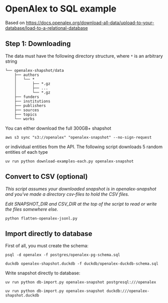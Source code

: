 # OpenAlex to SQL example

Based on https://docs.openalex.org/download-all-data/upload-to-your-database/load-to-a-relational-database

## Step 1: Downloading

The data must have the following directory structure, where `*` is an arbitrary string

```
└── openalex-shapshot/data
    ├── authors
    │   └── *
    │       ├── *.gz
    │       ├── ...
    │       └── *.gz
    ├── funders
    ├── institutions
    ├── publishers
    ├── sources
    ├── topics
    └── works
```

You can either download the full 300GB+ shapshot

```
aws s3 sync "s3://openalex" "openalex-snapshot" --no-sign-request
```

or individual entities from the API. The following script downloads 5 random entities of each type

```
uv run python download-examples-each.py openalex-snapshot
```

## Convert to CSV (optional)


*This script assumes your downloaded snapshot is in openalex-snapshot and you've made a directory csv-files to hold the CSV files.*

*Edit SNAPSHOT_DIR and CSV_DIR at the top of the script to read or write the files somewhere else.*


```
python flatten-openalex-jsonl.py
```

## Import directly to database

First of all, you must create the schema:

```
psql -d openalex -f postgres/openalex-pg-schema.sql
```

```
duckdb openalex-shapshot.duckdb -f duckdb/openalex-duckdb-schema.sql
```

Write snapshot directly to database:

```
uv run python db-import.py openalex-snapshot postgresql:///openalex
```

```
uv run python db-import.py openalex-snapshot duckdb:///openalex-shapshot.duckdb
```
